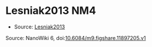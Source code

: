 <a name="material" />

# Lesniak2013 NM4
<script type="application/ld+json">
  {
    "@context": "https://schema.org/",
    "@type": "ChemicalSubstance",
    "@id": "https://egonw.github.io/nanowiki/nanowiki299.html#material",
    "http://purl.org/dc/terms/conformsTo":
      {
        "@type": "CreativeWork",
        "@id": "https://bioschemas.org/profiles/ChemicalSubstance/0.4-RELEASE/"
      },
    "identfier": "299",
    "name": "Lesniak2013 NM4",
    "url": "https://egonw.github.io/nanowiki/nanowiki299.html#material",
    "sameAs": "http://127.0.0.1/mediawiki/index.php/Special:URIResolver/Lesniak2013_NM4"
  }
</script>


* Source: [Lesniak2013](articleLesniak2013.md)


Source: NanoWiki 6, doi:[10.6084/m9.figshare.11897205.v1](https://doi.org/10.6084/m9.figshare.11897205.v1)

